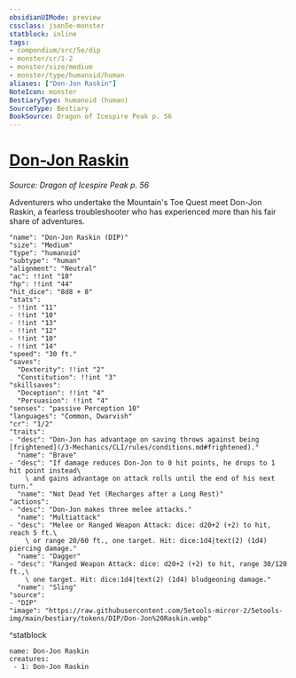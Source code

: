 ```yaml
---
obsidianUIMode: preview
cssclass: json5e-monster
statblock: inline
tags:
- compendium/src/5e/dip
- monster/cr/1-2
- monster/size/medium
- monster/type/humanoid/human
aliases: ["Don-Jon Raskin"]
NoteIcon: monster
BestiaryType: humanoid (human)
SourceType: Bestiary
BookSource: Dragon of Icespire Peak p. 56
---
```

# [Don-Jon Raskin](3-Mechanics\CLI\bestiary\npc/don-jon-raskin-dip.md)
*Source: Dragon of Icespire Peak p. 56*  

Adventurers who undertake the Mountain's Toe Quest meet Don-Jon Raskin, a fearless troubleshooter who has experienced more than his fair share of adventures.

```statblock
"name": "Don-Jon Raskin (DIP)"
"size": "Medium"
"type": "humanoid"
"subtype": "human"
"alignment": "Neutral"
"ac": !!int "10"
"hp": !!int "44"
"hit_dice": "8d8 + 8"
"stats":
- !!int "11"
- !!int "10"
- !!int "13"
- !!int "12"
- !!int "10"
- !!int "14"
"speed": "30 ft."
"saves":
  "Dexterity": !!int "2"
  "Constitution": !!int "3"
"skillsaves":
  "Deception": !!int "4"
  "Persuasion": !!int "4"
"senses": "passive Perception 10"
"languages": "Common, Dwarvish"
"cr": "1/2"
"traits":
- "desc": "Don-Jon has advantage on saving throws against being [frightened](/3-Mechanics/CLI/rules/conditions.md#frightened)."
  "name": "Brave"
- "desc": "If damage reduces Don-Jon to 0 hit points, he drops to 1 hit point instead\
    \ and gains advantage on attack rolls until the end of his next turn."
  "name": "Not Dead Yet (Recharges after a Long Rest)"
"actions":
- "desc": "Don-Jon makes three melee attacks."
  "name": "Multiattack"
- "desc": "Melee or Ranged Weapon Attack: dice: d20+2 (+2) to hit, reach 5 ft.\
    \ or range 20/60 ft., one target. Hit: dice:1d4|text(2) (1d4) piercing damage."
  "name": "Dagger"
- "desc": "Ranged Weapon Attack: dice: d20+2 (+2) to hit, range 30/120 ft.,\
    \ one target. Hit: dice:1d4|text(2) (1d4) bludgeoning damage."
  "name": "Sling"
"source":
- "DIP"
"image": "https://raw.githubusercontent.com/5etools-mirror-2/5etools-img/main/bestiary/tokens/DIP/Don-Jon%20Raskin.webp"
```
^statblock

```encounter-table
name: Don-Jon Raskin
creatures:
 - 1: Don-Jon Raskin
```